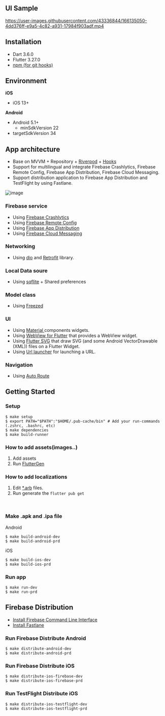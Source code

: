 
## UI Sample


https://user-images.githubusercontent.com/43336844/166135050-4dd376ff-e9a5-4c82-a931-17984f903adf.mp4



## Installation

- Dart 3.6.0
- Flutter 3.27.0
- [npm (for git hooks)](https://treehouse.github.io/installation-guides/mac/node-mac.html)

## Environment

**iOS**
- iOS 13+

**Android**
- Android 5.1+
    - minSdkVersion 22
- targetSdkVersion 34 

## App architecture

- Base on MVVM + Repository + [Riverpod](https://pub.dev/packages/riverpod) + [Hooks](https://pub.dev/packages/flutter_hooks)
- Support for multilingual and integrate Firebase Crashlytics, Firebase Remote Config, Firebase App Distribution, Firebase Cloud Messaging.
- Support distribution application to Firebase App Distribution and TestFlight by using Fastlane.

![image](https://user-images.githubusercontent.com/52640490/144163858-14cf3526-9086-44de-af41-35490ed148b7.png)

### Firebase service
- Using [Firebase Crashlytics](https://pub.dev/packages/firebase_crashlytics)
- Using [Firebase Remote Config](https://pub.dev/packages/firebase_remote_config)
- Using [Firebase App Distribution](https://firebase.google.com/docs/app-distribution)
- Using [Firebase Cloud Messaging](https://pub.dev/packages/firebase_messaging)

### Networking
- Using [dio](https://pub.dev/packages/dio) and [Retrofit](https://pub.dev/packages/retrofit) library.

### Local Data soure
- Using [sqflite](https://pub.dev/packages/sqflite) + Shared preferences

### Model class
- Using [Freezed](https://pub.dev/packages/freezed)

### UI
- Using [Material ](https://docs.flutter.dev/development/ui/widgets/material) components widgets.
- Using [WebView for Flutter](https://pub.dev/packages/webview_flutter)  that provides a WebView widget.
- Using [Flutter SVG](https://pub.dev/packages/flutter_svg) that draw SVG (and some Android VectorDrawable (XML)) files on a Flutter Widget.
- Using [Url launcher](https://pub.dev/packages/url_launcher) for launching a URL.

### Navigation  
- Using [Auto Route](https://pub.dev/packages/auto_route)

## Getting Started


### Setup

```shell script
$ make setup
$ export PATH="$PATH":"$HOME/.pub-cache/bin" # Add your run-commands (.zshrc, .bashrc, etc)
$ make dependencies
$ make build-runner
```

### How to add assets(images..)
1. Add assets
2. Run [FlutterGen](https://github.com/fluttergen)

### How to add localizations
1. Edit [*.arb](https://github.com/annh-2003/flutter_github_sample/tree/main/lib/l10n) files.
2. Run generate the `flutter pub get`

<br/>

### Make .apk and .ipa file

Android
```shell script
$ make build-android-dev
$ make build-android-prd
```

iOS
```shell script
$ make build-ios-dev
$ make build-ios-prd
```

### Run app
```shell script
$ make run-dev
$ make run-prd
```

## Firebase Distribution

- [Install Firebase Command Line Interface](https://firebase.google.com/docs/cli)
- [Install Fastlane](https://docs.fastlane.tools/#installing-fastlane)

### Run Firebase Distribute Android

```shell script
$ make distribute-android-dev
$ make distribute-android-prd
```

### Run Firebase Distribute iOS

```shell script
$ make distribute-ios-firebase-dev
$ make distribute-ios-firebase-prd
```

### Run TestFlight Distribute iOS

```shell script
$ make distribute-ios-testflight-dev
$ make distribute-ios-testflight-prd
```
